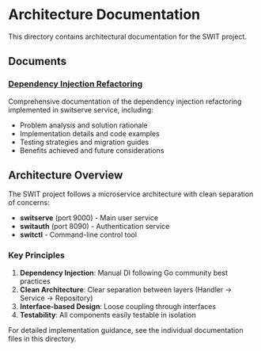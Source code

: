 # Architecture Documentation

This directory contains architectural documentation for the SWIT project.

## Documents

### [Dependency Injection Refactoring](./dependency-injection-refactoring.md)
Comprehensive documentation of the dependency injection refactoring implemented in switserve service, including:
- Problem analysis and solution rationale
- Implementation details and code examples
- Testing strategies and migration guides
- Benefits achieved and future considerations

## Architecture Overview

The SWIT project follows a microservice architecture with clean separation of concerns:

- **switserve** (port 9000) - Main user service
- **switauth** (port 8090) - Authentication service  
- **switctl** - Command-line control tool

### Key Principles

1. **Dependency Injection**: Manual DI following Go community best practices
2. **Clean Architecture**: Clear separation between layers (Handler → Service → Repository)
3. **Interface-based Design**: Loose coupling through interfaces
4. **Testability**: All components easily testable in isolation

For detailed implementation guidance, see the individual documentation files in this directory.